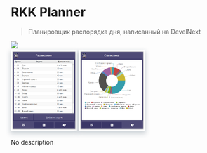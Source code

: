 # RKK Planner

> Планировщик распорядка дня, написанный на DevelNext

<img src="https://repository-images.githubusercontent.com/576966567/d4dc2e8f-6185-4798-bb55-715462d4ba39">

<div display="inline">
  <img src="blob/rkkplanner.png" style="box-shadow: 0px 5px 10px 2px rgba(34, 60, 80, 0.2);" width="30%">
  <img src="blob/rkkplanner2.png" style="box-shadow: 0px 5px 10px 2px rgba(34, 60, 80, 0.2);" width="30%">
</div>

No description
